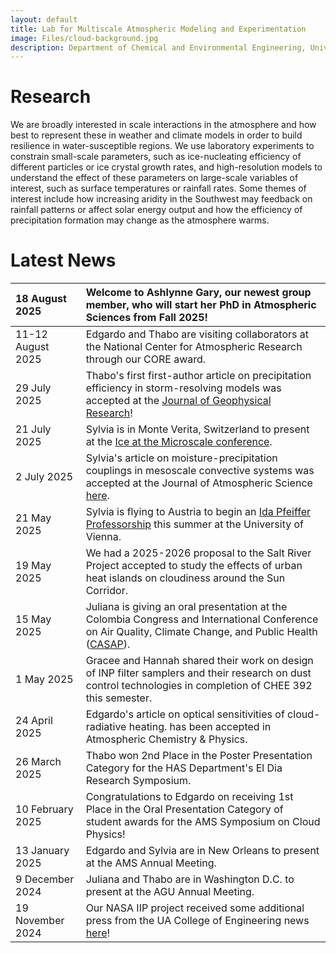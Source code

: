 ```yaml
---
layout: default
title: Lab for Multiscale Atmospheric Modeling and Experimentation
image: Files/cloud-background.jpg
description: Department of Chemical and Environmental Engineering, University of Arizona
---
```


# Research

We are broadly interested in scale interactions in the atmosphere and how best to represent these in weather and climate models in order to build resilience in water-susceptible regions. We use laboratory experiments to constrain small-scale parameters, such as ice-nucleating efficiency of different particles or ice crystal growth rates, and high-resolution models to understand the effect of these parameters on large-scale variables of interest, such as surface temperatures or rainfall rates. Some themes of interest include how increasing aridity in the Southwest may feedback on rainfall patterns or affect solar energy output and how the efficiency of precipitation formation may change as the atmosphere warms.

# Latest News

| 18 August 2025 | Welcome to Ashlynne Gary, our newest group member, who will start her PhD in Atmospheric Sciences from Fall 2025!
|:-----------|:------|
| 11-12 August 2025 | Edgardo and Thabo are visiting collaborators at the National Center for Atmospheric Research through our CORE award.
| 29 July 2025 | Thabo's first first-author article on precipitation efficiency in storm-resolving models was accepted at the [Journal of Geophysical Research](https://agupubs.onlinelibrary.wiley.com/doi/epdf/10.1029/2025JD044228)!
| 21 July 2025 | Sylvia is in Monte Verita, Switzerland to present at the [Ice at the Microscale conference](https://ice2025.ethz.ch/).
| 2 July 2025 | Sylvia's article on moisture-precipitation couplings in mesoscale convective systems was accepted at the Journal of Atmospheric Science [here](https://journals.ametsoc.org/view/journals/atsc/aop/JAS-D-24-0174.1/JAS-D-24-0174.1.xml).
| 21 May 2025 | Sylvia is flying to Austria to begin an [Ida Pfeiffer Professorship](https://fgga.univie.ac.at/sylviasullivan/) this summer at the University of Vienna.
| 19 May 2025 | We had a 2025-2026 proposal to the Salt River Project accepted to study the effects of urban heat islands on cloudiness around the Sun Corridor.
| 15 May 2025 | Juliana is giving an oral presentation at the Colombia Congress and International Conference on Air Quality, Climate Change, and Public Health ([CASAP](https://casap.science/en/home/)).
| 1 May 2025 | Gracee and Hannah shared their work on design of INP filter samplers and their research on dust control technologies in completion of CHEE 392 this semester.
| 24 April 2025 | Edgardo's article on optical sensitivities of cloud-radiative heating. has been accepted in Atmospheric Chemistry & Physics.
| 26 March 2025 | Thabo won 2nd Place in the Poster Presentation Category for the HAS Department's El Dia Research Symposium.
| 10 February 2025 | Congratulations to Edgardo on receiving 1st Place in the Oral Presentation Category of student awards for the AMS Symposium on Cloud Physics!
| 13 January 2025 | Edgardo and Sylvia are in New Orleans to present at the AMS Annual Meeting.
| 9 December 2024 | Juliana and Thabo are in Washington D.C. to present at the AGU Annual Meeting.
| 19 November 2024 | Our NASA IIP project received some additional press from the UA College of Engineering news [here](https://news.engineering.arizona.edu/news/45m-nasa-award-propels-climate-change-technology)!
